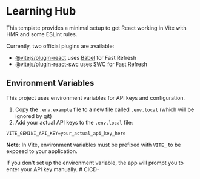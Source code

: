 # Learning Hub

This template provides a minimal setup to get React working in Vite with HMR and some ESLint rules.

Currently, two official plugins are available:

- [@vitejs/plugin-react](https://github.com/vitejs/vite-plugin-react/blob/main/packages/plugin-react/README.md) uses [Babel](https://babeljs.io/) for Fast Refresh
- [@vitejs/plugin-react-swc](https://github.com/vitejs/vite-plugin-react-swc) uses [SWC](https://swc.rs/) for Fast Refresh

## Environment Variables

This project uses environment variables for API keys and configuration. 

1. Copy the `.env.example` file to a new file called `.env.local` (which will be ignored by git)
2. Add your actual API keys to the `.env.local` file:

```
VITE_GEMINI_API_KEY=your_actual_api_key_here
```

**Note**: In Vite, environment variables must be prefixed with `VITE_` to be exposed to your application.

If you don't set up the environment variable, the app will prompt you to enter your API key manually.
#   C I C D -  
 